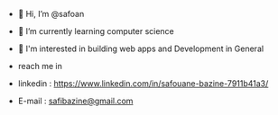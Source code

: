 - 👋 Hi, I’m @safoan

- 🌱 I’m currently learning computer science

- 👀 I'm interested in building web apps and Development in General
   
-  reach me in 
- linkedin :  https://www.linkedin.com/in/safouane-bazine-7911b41a3/
- E-mail : safibazine@gmail.com

<!---
safoan/safoan is a ✨ special ✨ repository because its `README.md` (this file) appears on your GitHub profile.
You can click the Preview link to take a look at your changes.
--->

